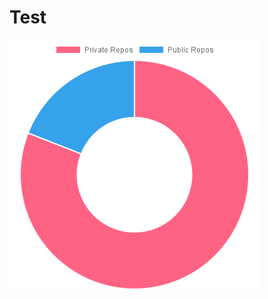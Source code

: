 <h1 id="test">Test</h1><p><img src="https://github.com/adeveloper-wq/adeveloper-wq/blob/main/img/Private_Public_Repos_1640964860304.png" alt="Private_Public_Repos" /></p>